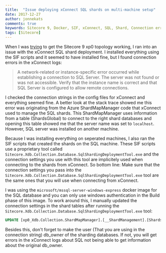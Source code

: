 ```yaml
---
title:  "Issue deploying xConnect SQL shards on multi-machine setup"
date: 2017-12-27
author: jonnekats
comments: true
keywords: Sitecore 9, Docker, SIF, xConnect, SQL, Shard, Connection error
tags: [Sitecore]
---
```

When I was [trying](../dockerizing-sitecore-9-xp0) to get the Sitecore 9 xp0 topology working, I ran into an issue with the xConnect SQL shard deployment. I installed everything using the SIF scripts and it seemed to have installed fine, but I found connection errors in the xConnect logs:

<!--more-->

> A network-related or instance-specific error occurred while establishing a connection to SQL Server. The server was not found or was not accessible. Verify that the instance name is correct and that SQL Server is configured to allow remote connections.

I checked the connection strings in the config files for xConnect and everything seemed fine. A better look at the stack trace showed me this error was originating from the Azure ShardMapManager code that xConnect used to manage the SQL shards. This ShardMapManager uses information from a table (ShardsGlobal) to connect to the right shard databases and opening this table showed me that the server name was set to `localhost`. However, SQL server was installed on another machine. 

Because I was installing everything on seperated machines, I also ran the SIF scripts that created the shards on the SQL machine. These SIF scripts use a proprietary tool called `Sitecore.Xdb.Collection.Database.SqlShardingDeploymentTool.exe` and the connection settings you use with this tool are implicitely used when connecting to the shards from xConnect. So bottom line: Make sure that the connection settings you pass into the `Sitecore.Xdb.Collection.Database.SqlShardingDeploymentTool.exe` tool are the same ones that you will use when connecting from xConnect. 

I was using the `microsoft/mssql-server-windows-express` docker image for the SQL database and you can only use windows authentication in the Build phase of this image. To work around this, I manually updated the connection settings in the shard tables after running the `Sitecore.Xdb.Collection.Database.SqlShardingDeploymentTool.exe` tool:

``` SQL
UPDATE [xp0_Xdb.Collection.ShardMapManager].[__ShardManagement].[ShardsGlobal] SET ServerName = '<SERVERNAME>'
```

Besides this, don't forget to make the user (That you are using in the connection string) db\_owner of the sharding databases. If not, you will get  errors in the xConnect logs about SQL not being able to get information about the original db\_owner.

